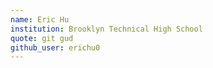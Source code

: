 ```yaml
---
name: Eric Hu
institution: Brooklyn Technical High School
quote: git gud
github_user: erichu0
---
```

